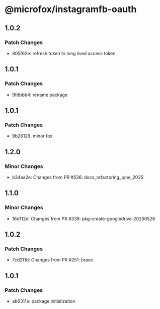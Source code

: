 # @microfox/instagramfb-oauth

## 1.0.2

### Patch Changes

- 805f62e: refresh token to long lived access token

## 1.0.1

### Patch Changes

- 9fdbbb4: rename package

## 1.0.1

### Patch Changes

- 9b26126: minor fox

## 1.2.0

### Minor Changes

- b34aa2e: Changes from PR #536: docs_refactoring_june_2025

## 1.1.0

### Minor Changes

- 16d112d: Changes from PR #339: pkg-create-googledrive-20250526

## 1.0.2

### Patch Changes

- 7cd211d: Changes from PR #251: brave

## 1.0.1

### Patch Changes

- ab6311e: package initialization
